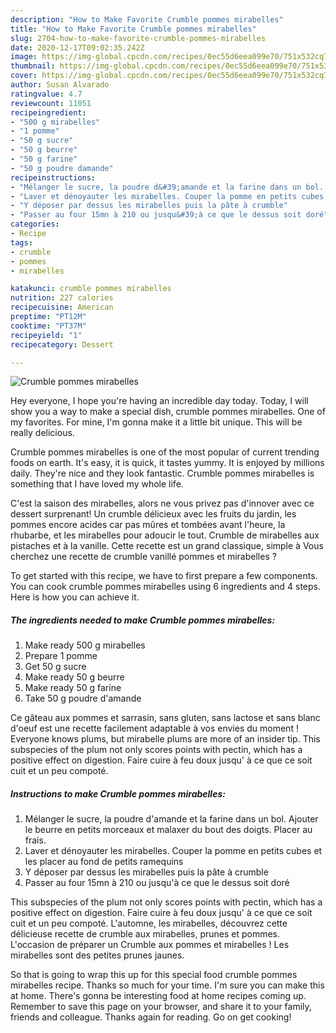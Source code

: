 ```yaml
---
description: "How to Make Favorite Crumble pommes mirabelles"
title: "How to Make Favorite Crumble pommes mirabelles"
slug: 2704-how-to-make-favorite-crumble-pommes-mirabelles
date: 2020-12-17T09:02:35.242Z
image: https://img-global.cpcdn.com/recipes/0ec55d6eea099e70/751x532cq70/crumble-pommes-mirabelles-photo-principale-de-la-recette.jpg
thumbnail: https://img-global.cpcdn.com/recipes/0ec55d6eea099e70/751x532cq70/crumble-pommes-mirabelles-photo-principale-de-la-recette.jpg
cover: https://img-global.cpcdn.com/recipes/0ec55d6eea099e70/751x532cq70/crumble-pommes-mirabelles-photo-principale-de-la-recette.jpg
author: Susan Alvarado
ratingvalue: 4.7
reviewcount: 11051
recipeingredient:
- "500 g mirabelles"
- "1 pomme"
- "50 g sucre"
- "50 g beurre"
- "50 g farine"
- "50 g poudre damande"
recipeinstructions:
- "Mélanger le sucre, la poudre d&#39;amande et la farine dans un bol. Ajouter le beurre en petits morceaux et malaxer du bout des doigts. Placer au frais."
- "Laver et dénoyauter les mirabelles. Couper la pomme en petits cubes et les placer au fond de petits ramequins"
- "Y déposer par dessus les mirabelles puis la pâte à crumble"
- "Passer au four 15mn à 210 ou jusqu&#39;à ce que le dessus soit doré"
categories:
- Recipe
tags:
- crumble
- pommes
- mirabelles

katakunci: crumble pommes mirabelles 
nutrition: 227 calories
recipecuisine: American
preptime: "PT12M"
cooktime: "PT37M"
recipeyield: "1"
recipecategory: Dessert

---
```



![Crumble pommes mirabelles](https://img-global.cpcdn.com/recipes/0ec55d6eea099e70/751x532cq70/crumble-pommes-mirabelles-photo-principale-de-la-recette.jpg)

Hey everyone, I hope you're having an incredible day today. Today, I will show you a way to make a special dish, crumble pommes mirabelles. One of my favorites. For mine, I'm gonna make it a little bit unique. This will be really delicious.

Crumble pommes mirabelles is one of the most popular of current trending foods on earth. It's easy, it is quick, it tastes yummy. It is enjoyed by millions daily. They're nice and they look fantastic. Crumble pommes mirabelles is something that I have loved my whole life.

C&#39;est la saison des mirabelles, alors ne vous privez pas d&#39;innover avec ce dessert surprenant! Un crumble délicieux avec les fruits du jardin, les pommes encore acides car pas mûres et tombées avant l&#39;heure, la rhubarbe, et les mirabelles pour adoucir le tout. Crumble de mirabelles aux pistaches et à la vanille. Cette recette est un grand classique, simple à Vous cherchez une recette de crumble vanillé pommes et mirabelles ?


To get started with this recipe, we have to first prepare a few components. You can cook crumble pommes mirabelles using 6 ingredients and 4 steps. Here is how you can achieve it.

<!--inarticleads1-->

##### The ingredients needed to make Crumble pommes mirabelles:

1. Make ready 500 g mirabelles
1. Prepare 1 pomme
1. Get 50 g sucre
1. Make ready 50 g beurre
1. Make ready 50 g farine
1. Take 50 g poudre d&#39;amande


Ce gâteau aux pommes et sarrasin, sans gluten, sans lactose et sans blanc d&#39;oeuf est une recette facilement adaptable à vos envies du moment ! Everyone knows plums, but mirabelle plums are more of an insider tip. This subspecies of the plum not only scores points with pectin, which has a positive effect on digestion. Faire cuire à feu doux jusqu&#39; à ce que ce soit cuit et un peu compoté. 

<!--inarticleads2-->

##### Instructions to make Crumble pommes mirabelles:

1. Mélanger le sucre, la poudre d&#39;amande et la farine dans un bol. Ajouter le beurre en petits morceaux et malaxer du bout des doigts. Placer au frais.
1. Laver et dénoyauter les mirabelles. Couper la pomme en petits cubes et les placer au fond de petits ramequins
1. Y déposer par dessus les mirabelles puis la pâte à crumble
1. Passer au four 15mn à 210 ou jusqu&#39;à ce que le dessus soit doré


This subspecies of the plum not only scores points with pectin, which has a positive effect on digestion. Faire cuire à feu doux jusqu&#39; à ce que ce soit cuit et un peu compoté. L&#39;automne, les mirabelles, découvrez cette délicieuse recette de crumble aux mirabelles, prunes et pommes. L&#39;occasion de préparer un Crumble aux pommes et mirabelles ! Les mirabelles sont des petites prunes jaunes. 

So that is going to wrap this up for this special food crumble pommes mirabelles recipe. Thanks so much for your time. I'm sure you can make this at home. There's gonna be interesting food at home recipes coming up. Remember to save this page on your browser, and share it to your family, friends and colleague. Thanks again for reading. Go on get cooking!

